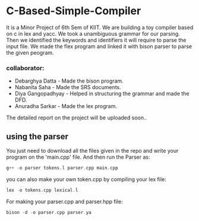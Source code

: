 # C-Based-Simple-Compiler

 It is a Minor Project of 6th Sem of KIIT. We are building a toy compiler based on c in lex and yacc.
 We took a unambiguous grammar for our parsing. Then we identified the keywords and identifiers it will require to parse the input file.
 We made the flex program and linked it with bison parser to parse the given peogram.  
 ### collaborator:
 + Debarghya Datta - Made the bison program.
 + Nabanita Saha - Made the SRS documents.
 + Diya Gangopadhyay - Helped in structuring the grammar and made the DFD.
 + Anuradha Sarkar - Made the lex program.  

The detailed report on the project will be uploaded soon..

## using the parser

You just need to download all the files given in the repo and write your program on the 'main.cpp' file. 
And then run the Parser as: 
```c++
g++ -o parser tokens.l parser.cpp main.cpp
```
you can also make your own token.cpp by compiling your lex file:
```c++
lex -o tokens.cpp lexical.l
```
For making your parser.cpp and parser.hpp file:
```c++
bison -d -o parser.cpp parser.ya
```
